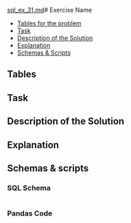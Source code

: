 [sql_ex_31.md](sql_ex_35.md)# Exercise Name

- [Tables for the problem](#tables)
- [Task](#task)
- [Description of the Solution](#description-of-the-solution)
- [Explanation](#explanation)
- [Schemas & Scripts](#schemas--scripts)

## Tables 

## Task

## Description of the Solution ##

## Explanation ##

## Schemas & scripts

### SQL Schema

```genericsql

```

### Pandas Code

```python

```